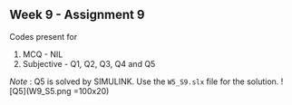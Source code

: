 ## Week 9 - Assignment 9

Codes present for
1. MCQ - NIL
2. Subjective - Q1, Q2, Q3, Q4 and Q5

*Note* : Q5 is solved by SIMULINK. Use the <code>W5_S9.slx</code> file for the solution.
![Q5](W9_S5.png =100x20)
